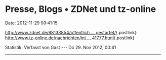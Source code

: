 Presse, Blogs • ZDNet und tz-online
===================================

Date: 2012-11-29 00:41:15

[http://www.zdnet.de/88133854/offentlich \...
gestartet/](http://www.zdnet.de/88133854/offentliche-beta-der-deutschen-digitalen-bibliothek-gestartet/){.postlink}\
[http://www.tz-online.de/nachrichten/int \...
41777.html](http://www.tz-online.de/nachrichten/internet/deutsche-digitale-bibliothek-gestartet-2641777.html){.postlink}

Statistik: Verfasst von Gast --- Do 29. Nov 2012, 00:41

------------------------------------------------------------------------
